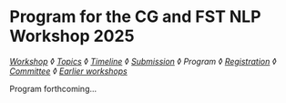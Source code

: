 # Program for the CG and FST NLP Workshop 2025

*[Workshop](index.md) ◊ [Topics](topics.md) ◊ [Timeline](dates.md) ◊ [Submission](submission.md) ◊ Program ◊ [Registration](registration.md) ◊ [Committee](programcommittee.md)  ◊ [Earlier workshops](../cgworkshoplist.md)* 

Program forthcoming...
